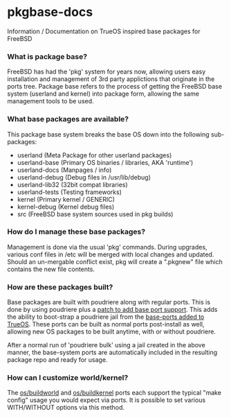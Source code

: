 # pkgbase-docs
Information / Documentation on TrueOS inspired base packages for FreeBSD

### What is package base?

FreeBSD has had the 'pkg' system for years now, allowing users easy installation and management of 3rd party applictions that originate in the ports tree. Package base refers to the process of getting the FreeBSD base system (userland and kernel) into package form, allowing the same management tools to be used.

### What base packages are available?

This package base system breaks the base OS down into the following sub-packages:
 * userland (Meta Package for other userland packages)
 * userland-base (Primary OS binaries / libraries, AKA 'runtime')
 * userland-docs (Manpages / info)
 * userland-debug (Debug files in /usr/lib/debug)
 * userland-lib32 (32bit compat libraries)
 * userland-tests (Testing frameworks)
 * kernel (Primary kernel / GENERIC)
 * kernel-debug (Kernel debug files)
 * src (FreeBSD base system sources used in pkg builds)

### How do I manage these base packages?

Management is done via the usual 'pkg' commands. During upgrades, various conf files in /etc will be merged with local changes and updated. Should an un-mergable conflict exist, pkg will create a "<file>.pkgnew" file which contains the new file contents.

### How are these packages built?

Base packages are built with poudriere along with regular ports. This is done by using poudriere plus a [patch to add base port support](https://github.com/freebsd/poudriere/pull/664). This adds the ability to boot-strap a poudriere jail from the [base-ports added to TrueOS](https://github.com/trueos/trueos-ports/tree/trueos-master/os). These ports can be built as normal ports post-install as well, allowing new OS packages to be built anytime, with or without poudriere. 

After a normal run of 'poudriere bulk' using a jail created in the above manner, the base-system ports are automatically included in the resulting package repo and ready for usage.

### How can I customize world/kernel?

The [os/buildworld](https://github.com/trueos/trueos-ports/tree/trueos-master/os/buildworld) and [os/buildkernel](https://github.com/trueos/trueos-ports/tree/trueos-master/os/buildkernel) ports each support the typical "make config" usage you would expect via ports. It is possible to set various WITH/WITHOUT options via this method.


